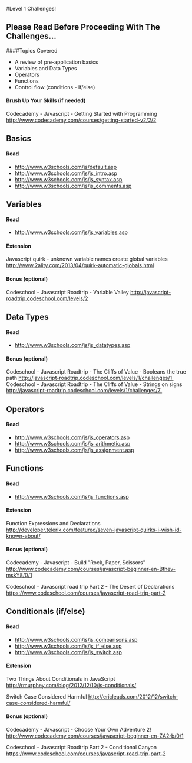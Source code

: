 #Level 1 Challenges!

## Please Read Before Proceeding With The Challenges...

####Topics Covered

- A review of pre-application basics
- Variables and Data Types
- Operators
- Functions
- Control flow (conditions - if/else)

#### Brush Up Your Skills (if needed)
Codecademy - Javascript - Getting Started with Programming
<http://www.codecademy.com/courses/getting-started-v2/2/2>

## Basics

#### Read 
- <http://www.w3schools.com/js/default.asp>
- <http://www.w3schools.com/js/js_intro.asp>
- <http://www.w3schools.com/js/js_syntax.asp>
- <http://www.w3schools.com/js/js_comments.asp>

## Variables

#### Read 
- <http://www.w3schools.com/js/js_variables.asp>

#### Extension

Javascript quirk - unknown variable names create global variables
<http://www.2ality.com/2013/04/quirk-automatic-globals.html>

#### Bonus (optional)

Codeschool - Javascript Roadtrip - Variable Valley
<http://javascript-roadtrip.codeschool.com/levels/2>

## Data Types

#### Read 
- <http://www.w3schools.com/js/js_datatypes.asp>

#### Bonus (optional)

Codeschool - Javascript Roadtrip - The Cliffs of Value - Booleans the true path
<http://javascript-roadtrip.codeschool.com/levels/1/challenges/1 >
Codeschool - Javascript Roadtrip - The Cliffs of Value - Strings on signs
<http://javascript-roadtrip.codeschool.com/levels/1/challenges/7 >

## Operators

#### Read 
- <http://www.w3schools.com/js/js_operators.asp>
- <http://www.w3schools.com/js/js_arithmetic.asp>
- <http://www.w3schools.com/js/js_assignment.asp>

## Functions

#### Read 
- <http://www.w3schools.com/js/js_functions.asp>

#### Extension

Function Expressions and Declarations
<http://developer.telerik.com/featured/seven-javascript-quirks-i-wish-id-known-about/>

#### Bonus (optional)

Codecademy - Javascript - Build "Rock, Paper, Scissors"
<http://www.codecademy.com/courses/javascript-beginner-en-Bthev-mskY8/0/1>

Codeschool - Javascript road trip Part 2 - The Desert of Declarations
<https://www.codeschool.com/courses/javascript-road-trip-part-2>

## Conditionals (if/else)

#### Read 
- <http://www.w3schools.com/js/js_comparisons.asp>
- <http://www.w3schools.com/js/js_if_else.asp>
- <http://www.w3schools.com/js/js_switch.asp>

#### Extension

Two Things About Conditionals in JavaScript
<http://rmurphey.com/blog/2012/12/10/js-conditionals/>

Switch Case Considered Harmful
<http://ericleads.com/2012/12/switch-case-considered-harmful/>

#### Bonus (optional)

Codecademy - Javascript - Choose Your Own Adventure 2!
<http://www.codecademy.com/courses/javascript-beginner-en-ZA2rb/0/1>

Codeschool - Javascript Roadtrip Part 2 - Conditional Canyon
<https://www.codeschool.com/courses/javascript-road-trip-part-2>
